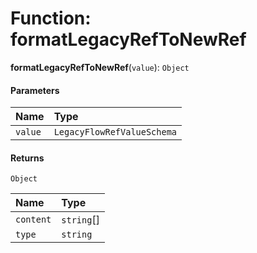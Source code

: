 # Function: formatLegacyRefToNewRef

**formatLegacyRefToNewRef**(`value`): `Object`

#### Parameters

| Name | Type |
| :------ | :------ |
| `value` | `LegacyFlowRefValueSchema` |

#### Returns

`Object`

| Name | Type |
| :------ | :------ |
| `content` | `string`\[] |
| `type` | `string` |
